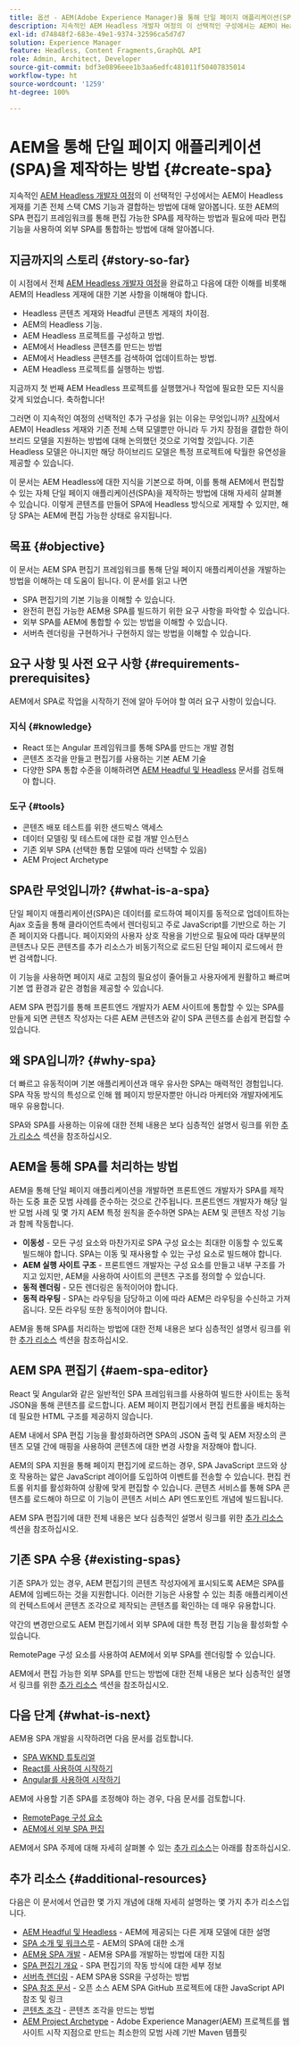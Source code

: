 ```yaml
---
title: 옵션 - AEM(Adobe Experience Manager)을 통해 단일 페이지 애플리케이션(SPA)을 제작하는 방법
description: 지속적인 AEM Headless 개발자 여정의 이 선택적인 구성에서는 AEM이 Headless 게재를 기존 전체 스택 CMS 기능과 결합하는 방법과 AEM의 SPA 편집기 프레임워크를 통해 편집 가능한 SPA를 제작하는 방법에 대해 알아봅니다.
exl-id: d74848f2-683e-49e1-9374-32596ca5d7d7
solution: Experience Manager
feature: Headless, Content Fragments,GraphQL API
role: Admin, Architect, Developer
source-git-commit: bdf3e0896eee1b3aa6edfc481011f50407835014
workflow-type: ht
source-wordcount: '1259'
ht-degree: 100%

---
```


# AEM을 통해 단일 페이지 애플리케이션(SPA)을 제작하는 방법 {#create-spa}

지속적인 [AEM Headless 개발자 여정](overview.md)의 이 선택적인 구성에서는 AEM이 Headless 게재를 기존 전체 스택 CMS 기능과 결합하는 방법에 대해 알아봅니다. 또한 AEM의 SPA 편집기 프레임워크를 통해 편집 가능한 SPA를 제작하는 방법과 필요에 따라 편집 기능을 사용하여 외부 SPA를 통합하는 방법에 대해 알아봅니다.

## 지금까지의 스토리 {#story-so-far}

이 시점에서 전체 [AEM Headless 개발자 여정](overview.md)을 완료하고 다음에 대한 이해를 비롯해 AEM의 Headless 게재에 대한 기본 사항을 이해해야 합니다.

* Headless 콘텐츠 게재와 Headful 콘텐츠 게재의 차이점.
* AEM의 Headless 기능.
* AEM Headless 프로젝트를 구성하고 방법.
* AEM에서 Headless 콘텐츠를 만드는 방법
* AEM에서 Headless 콘텐츠를 검색하여 업데이트하는 방법.
* AEM Headless 프로젝트를 실행하는 방법.

지금까지 첫 번째 AEM Headless 프로젝트를 실행했거나 작업에 필요한 모든 지식을 갖게 되었습니다. 축하합니다!

그러면 이 지속적인 여정의 선택적인 추가 구성을 읽는 이유는 무엇입니까? [시작](getting-started.md#integration-levels)에서 AEM이 Headless 게재와 기존 전체 스택 모델뿐만 아니라 두 가지 장점을 결합한 하이브리드 모델을 지원하는 방법에 대해 논의했던 것으로 기억할 것입니다. 기존 Headless 모델은 아니지만 해당 하이브리드 모델은 특정 프로젝트에 탁월한 유연성을 제공할 수 있습니다.

이 문서는 AEM Headless에 대한 지식을 기본으로 하며, 이를 통해 AEM에서 편집할 수 있는 자체 단일 페이지 애플리케이션(SPA)을 제작하는 방법에 대해 자세히 살펴볼 수 있습니다. 이렇게 콘텐츠를 만들어 SPA에 Headless 방식으로 게재할 수 있지만, 해당 SPA는 AEM에 편집 가능한 상태로 유지됩니다.

## 목표 {#objective}

이 문서는 AEM SPA 편집기 프레임워크를 통해 단일 페이지 애플리케이션을 개발하는 방법을 이해하는 데 도움이 됩니다. 이 문서를 읽고 나면

* SPA 편집기의 기본 기능을 이해할 수 있습니다.
* 완전히 편집 가능한 AEM용 SPA를 빌드하기 위한 요구 사항을 파악할 수 있습니다.
* 외부 SPA를 AEM에 통합할 수 있는 방법을 이해할 수 있습니다.
* 서버측 렌더링을 구현하거나 구현하지 않는 방법을 이해할 수 있습니다.

## 요구 사항 및 사전 요구 사항 {#requirements-prerequisites}

AEM에서 SPA로 작업을 시작하기 전에 알아 두어야 할 여러 요구 사항이 있습니다.

### 지식 {#knowledge}

* React 또는 Angular 프레임워크를 통해 SPA를 만드는 개발 경험
* 콘텐츠 조각을 만들고 편집기를 사용하는 기본 AEM 기술
* 다양한 SPA 통합 수준을 이해하려면 [AEM Headful 및 Headless](/help/implementing/developing/headful-headless.md) 문서를 검토해야 합니다.

### 도구 {#tools}

* 콘텐츠 배포 테스트를 위한 샌드박스 액세스
* 데이터 모델링 및 테스트에 대한 로컬 개발 인스턴스
* 기존 외부 SPA (선택한 통합 모델에 따라 선택할 수 있음)
* AEM Project Archetype

## SPA란 무엇입니까? {#what-is-a-spa}

단일 페이지 애플리케이션(SPA)은 데이터를 로드하여 페이지를 동적으로 업데이트하는 Ajax 호출을 통해 클라이언트측에서 렌더링되고 주로 JavaScript를 기반으로 하는 기존 페이지와 다릅니다. 페이지와의 사용자 상호 작용을 기반으로 필요에 따라 대부분의 콘텐츠나 모든 콘텐츠를 추가 리소스가 비동기적으로 로드된 단일 페이지 로드에서 한 번 검색합니다.

이 기능을 사용하면 페이지 새로 고침의 필요성이 줄어들고 사용자에게 원활하고 빠르며 기본 앱 환경과 같은 경험을 제공할 수 있습니다.

AEM SPA 편집기를 통해 프론트엔드 개발자가 AEM 사이트에 통합할 수 있는 SPA를 만들게 되면 콘텐츠 작성자는 다른 AEM 콘텐츠와 같이 SPA 콘텐츠를 손쉽게 편집할 수 있습니다.

## 왜 SPA입니까? {#why-spa}

더 빠르고 유동적이며 기본 애플리케이션과 매우 유사한 SPA는 매력적인 경험입니다. SPA 작동 방식의 특성으로 인해 웹 페이지 방문자뿐만 아니라 마케터와 개발자에게도 매우 유용합니다.

SPA와 SPA를 사용하는 이유에 대한 전체 내용은 보다 심층적인 설명서 링크를 위한 [추가 리소스](#additional-resources) 섹션을 참조하십시오.

## AEM을 통해 SPA를 처리하는 방법

AEM을 통해 단일 페이지 애플리케이션을 개발하면 프론트엔드 개발자가 SPA를 제작하는 도중 표준 모범 사례를 준수하는 것으로 간주됩니다. 프론트엔드 개발자가 해당 일반 모범 사례 및 몇 가지 AEM 특정 원칙을 준수하면 SPA는 AEM 및 콘텐츠 작성 기능과 함께 작동합니다.

* **이동성** - 모든 구성 요소와 마찬가지로 SPA 구성 요소는 최대한 이동할 수 있도록 빌드해야 합니다. SPA는 이동 및 재사용할 수 있는 구성 요소로 빌드해야 합니다.
* **AEM 실행 사이트 구조** - 프론트엔드 개발자는 구성 요소를 만들고 내부 구조를 가지고 있지만, AEM을 사용하여 사이트의 콘텐츠 구조를 정의할 수 있습니다.
* **동적 렌더링** - 모든 렌더링은 동적이어야 합니다.
* **동적 라우팅** - SPA는 라우팅을 담당하고 이에 따라 AEM은 라우팅을 수신하고 가져옵니다. 모든 라우팅 또한 동적이어야 합니다.

AEM을 통해 SPA를 처리하는 방법에 대한 전체 내용은 보다 심층적인 설명서 링크를 위한 [추가 리소스](#additional-resources) 섹션을 참조하십시오.

## AEM SPA 편집기 {#aem-spa-editor}

React 및 Angular와 같은 일반적인 SPA 프레임워크를 사용하여 빌드한 사이트는 동적 JSON을 통해 콘텐츠를 로드합니다. AEM 페이지 편집기에서 편집 컨트롤을 배치하는 데 필요한 HTML 구조를 제공하지 않습니다.

AEM 내에서 SPA 편집 기능을 활성화하려면 SPA의 JSON 출력 및 AEM 저장소의 콘텐츠 모델 간에 매핑을 사용하여 콘텐츠에 대한 변경 사항을 저장해야 합니다.

AEM의 SPA 지원을 통해 페이지 편집기에 로드하는 경우, SPA JavaScript 코드와 상호 작용하는 얇은 JavaScript 레이어를 도입하여 이벤트를 전송할 수 있습니다. 편집 컨트롤 위치를 활성화하여 상황에 맞게 편집할 수 있습니다. 콘텐츠 서비스를 통해 SPA 콘텐츠를 로드해야 하므로 이 기능이 콘텐츠 서비스 API 엔드포인트 개념에 빌드됩니다.

AEM SPA 편집기에 대한 전체 내용은 보다 심층적인 설명서 링크를 위한 [추가 리소스](#additional-resources) 섹션을 참조하십시오.

## 기존 SPA 수용 {#existing-spas}

기존 SPA가 있는 경우, AEM 편집기의 콘텐츠 작성자에게 표시되도록 AEM은 SPA를 AEM에 임베드하는 것을 지원합니다. 이러한 기능은 사용할 수 있는 최종 애플리케이션의 컨텍스트에서 콘텐츠 조각으로 제작되는 콘텐츠를 확인하는 데 매우 유용합니다.

약간의 변경만으로도 AEM 편집기에서 외부 SPA에 대한 특정 편집 기능을 활성화할 수 있습니다.

RemotePage 구성 요소를 사용하여 AEM에서 외부 SPA를 렌더링할 수 있습니다.

AEM에서 편집 가능한 외부 SPA를 만드는 방법에 대한 전체 내용은 보다 심층적인 설명서 링크를 위한 [추가 리소스](#additional-resources) 섹션을 참조하십시오.

## 다음 단계 {#what-is-next}

AEM용 SPA 개발을 시작하려면 다음 문서를 검토합니다.

* [SPA WKND 튜토리얼](/help/implementing/developing/hybrid/wknd-tutorial.md)
* [React를 사용하여 시작하기](/help/implementing/developing/hybrid/getting-started-react.md)
* [Angular를 사용하여 시작하기](/help/implementing/developing/hybrid/getting-started-angular.md)

AEM에 사용할 기존 SPA를 조정해야 하는 경우, 다음 문서를 검토합니다.

* [RemotePage 구성 요소](/help/implementing/developing/hybrid/remote-page.md)
* [AEM에서 외부 SPA 편집](/help/implementing/developing/hybrid/editing-external-spa.md)

AEM에서 SPA 주제에 대해 자세히 살펴볼 수 있는 [추가 리소스](#additional-resources)는 아래를 참조하십시오.

## 추가 리소스 {#additional-resources}

다음은 이 문서에서 언급한 몇 가지 개념에 대해 자세히 설명하는 몇 가지 추가 리소스입니다.

* [AEM Headful 및 Headless](/help/implementing/developing/headful-headless.md) - AEM에 제공되는 다른 게재 모델에 대한 설명
* [SPA 소개 및 워크스루](/help/implementing/developing/hybrid/introduction.md) - AEM의 SPA에 대한 소개
* [AEM용 SPA 개발](/help/implementing/developing/hybrid/developing.md) - AEM용 SPA를 개발하는 방법에 대한 지침
* [SPA 편집기 개요](/help/implementing/developing/hybrid/editor-overview.md) - SPA 편집기의 작동 방식에 대한 세부 정보
* [서버측 렌더링](/help/implementing/developing/hybrid/ssr.md) - AEM SPA용 SSR을 구성하는 방법
* [SPA 참조 문서](/help/implementing/developing/hybrid/reference-materials.md) - 오픈 소스 AEM SPA GitHub 프로젝트에 대한 JavaScript API 참조 및 링크
* [콘텐츠 조각](/help/sites-cloud/administering/content-fragments/managing.md#creating-content-fragments) - 콘텐츠 조각을 만드는 방법
* [AEM Project Archetype](https://experienceleague.adobe.com/docs/experience-manager-core-components/using/developing/archetype/overview.html) - Adobe Experience Manager(AEM) 프로젝트를 웹 사이트 시작 지점으로 만드는 최소한의 모범 사례 기반 Maven 템플릿
